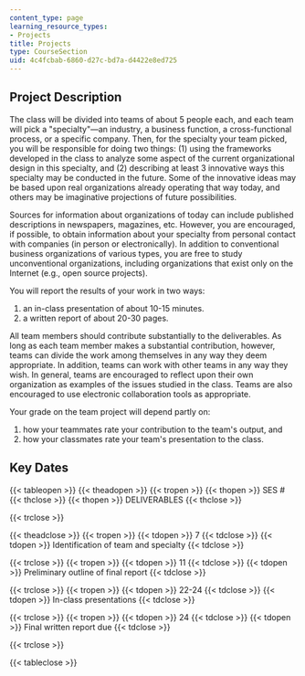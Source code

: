 ```yaml
---
content_type: page
learning_resource_types:
- Projects
title: Projects
type: CourseSection
uid: 4c4fcbab-6860-d27c-bd7a-d4422e8ed725
---
```


Project Description
-------------------

The class will be divided into teams of about 5 people each, and each team will pick a "specialty"—an industry, a business function, a cross-functional process, or a specific company. Then, for the specialty your team picked, you will be responsible for doing two things: (1) using the frameworks developed in the class to analyze some aspect of the current organizational design in this specialty, and (2) describing at least 3 innovative ways this specialty may be conducted in the future. Some of the innovative ideas may be based upon real organizations already operating that way today, and others may be imaginative projections of future possibilities.

Sources for information about organizations of today can include published descriptions in newspapers, magazines, etc. However, you are encouraged, if possible, to obtain information about your specialty from personal contact with companies (in person or electronically). In addition to conventional business organizations of various types, you are free to study unconventional organizations, including organizations that exist only on the Internet (e.g., open source projects).

You will report the results of your work in two ways:

1.  an in-class presentation of about 10-15 minutes.
2.  a written report of about 20-30 pages.

All team members should contribute substantially to the deliverables. As long as each team member makes a substantial contribution, however, teams can divide the work among themselves in any way they deem appropriate. In addition, teams can work with other teams in any way they wish. In general, teams are encouraged to reflect upon their own organization as examples of the issues studied in the class. Teams are also encouraged to use electronic collaboration tools as appropriate.

Your grade on the team project will depend partly on:

1.  how your teammates rate your contribution to the team's output, and
2.  how your classmates rate your team's presentation to the class.

Key Dates
---------

{{< tableopen >}}
{{< theadopen >}}
{{< tropen >}}
{{< thopen >}}
SES #
{{< thclose >}}
{{< thopen >}}
DELIVERABLES
{{< thclose >}}

{{< trclose >}}

{{< theadclose >}}
{{< tropen >}}
{{< tdopen >}}
7
{{< tdclose >}}
{{< tdopen >}}
Identification of team and specialty
{{< tdclose >}}

{{< trclose >}}
{{< tropen >}}
{{< tdopen >}}
11
{{< tdclose >}}
{{< tdopen >}}
Preliminary outline of final report
{{< tdclose >}}

{{< trclose >}}
{{< tropen >}}
{{< tdopen >}}
22-24
{{< tdclose >}}
{{< tdopen >}}
In-class presentations
{{< tdclose >}}

{{< trclose >}}
{{< tropen >}}
{{< tdopen >}}
24
{{< tdclose >}}
{{< tdopen >}}
Final written report due
{{< tdclose >}}

{{< trclose >}}

{{< tableclose >}}